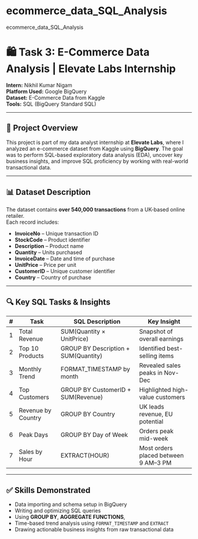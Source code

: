 # ecommerce_data_SQL_Analysis
ecommerce_data_SQL_Analysis
# 🛍️ Task 3: E-Commerce Data Analysis | Elevate Labs Internship

**Intern:** Nikhil Kumar Nigam  
**Platform Used:** Google BigQuery  
**Dataset:** E-Commerce Data from Kaggle  
**Tools:** SQL (BigQuery Standard SQL)  

---

## 📌 Project Overview

This project is part of my data analyst internship at **Elevate Labs**, where I analyzed an e-commerce dataset from Kaggle using **BigQuery**. The goal was to perform SQL-based exploratory data analysis (EDA), uncover key business insights, and improve SQL proficiency by working with real-world transactional data.

---

## 📊 Dataset Description

The dataset contains **over 540,000 transactions** from a UK-based online retailer.  
Each record includes:

- **InvoiceNo** – Unique transaction ID  
- **StockCode** – Product identifier  
- **Description** – Product name  
- **Quantity** – Units purchased  
- **InvoiceDate** – Date and time of purchase  
- **UnitPrice** – Price per unit  
- **CustomerID** – Unique customer identifier  
- **Country** – Country of purchase

---

## 🔍 Key SQL Tasks & Insights

| # | Task | SQL Description | Key Insight |
|--|------|------------------|-------------|
| 1 | Total Revenue | SUM(Quantity × UnitPrice) | Snapshot of overall earnings |
| 2 | Top 10 Products | GROUP BY Description + SUM(Quantity) | Identified best-selling items |
| 3 | Monthly Trend | FORMAT_TIMESTAMP by month | Revealed sales peaks in Nov-Dec |
| 4 | Top Customers | GROUP BY CustomerID + SUM(Revenue) | Highlighted high-value customers |
| 5 | Revenue by Country | GROUP BY Country | UK leads revenue, EU potential |
| 6 | Peak Days | GROUP BY Day of Week | Orders peak mid-week |
| 7 | Sales by Hour | EXTRACT(HOUR) | Most orders placed between 9 AM–3 PM |

---

## ✅ Skills Demonstrated

- Data importing and schema setup in BigQuery  
- Writing and optimizing SQL queries  
- Using **GROUP BY**, **AGGREGATE FUNCTIONS**,
- Time-based trend analysis using `FORMAT_TIMESTAMP` and `EXTRACT`  
- Drawing actionable business insights from raw transactional data  

